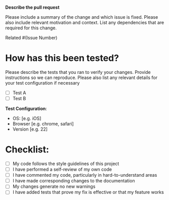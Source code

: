 **Describe the pull request**

Please include a summary of the change and which issue is fixed. 
Please also include relevant motivation and context. List any dependencies that are required for this change.

Related #(Issue Number)

# How has this been tested?

Please describe the tests that you ran to verify your changes. Provide instructions so we can reproduce. 
Please also list any relevant details for your test configuration if necessary

- [ ] Test A
- [ ] Test B

**Test Configuration**:
- OS: [e.g. iOS]
- Browser [e.g. chrome, safari]
- Version [e.g. 22]

# Checklist:

- [ ] My code follows the style guidelines of this project
- [ ] I have performed a self-review of my own code
- [ ] I have commented my code, particularly in hard-to-understand areas
- [ ] I have made corresponding changes to the documentation
- [ ] My changes generate no new warnings
- [ ] I have added tests that prove my fix is effective or that my feature works
